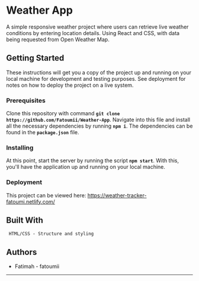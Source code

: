 # Weather App

A simple responsive weather project where users can retrieve live weather conditions by entering location details. Using React and CSS, with data being requested from Open Weather Map.

## Getting Started

These instructions will get you a copy of the project up and running on your local machine for development and testing purposes. See deployment for notes on how to deploy the project on a live system.

### Prerequisites

Clone this repository with command **`git clone https://github.com/Fatoumii/Weather-App`**. Navigate into this file and install all the necessary dependencies by running **`npm i`**. The dependencies can be found in the **`package.json`** file.

### Installing

At this point, start the server by running the script **`npm start`**. With this, you'll have the application up and running on your local machine.

### Deployment

This project can be viewed here:
https://weather-tracker-fatoumi.netlify.com/

## Built With

```React https://reactjs.org/ - Framework used
 HTML/CSS - Structure and styling
```

## Authors

- Fatimah - fatoumii

---
